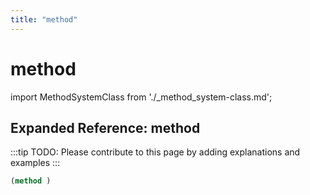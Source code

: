 ```yaml
---
title: "method"
---
```


# method

import MethodSystemClass from './_method_system-class.md';

<MethodSystemClass />

## Expanded Reference: method

:::tip
TODO: Please contribute to this page by adding explanations and examples
:::

```lisp
(method )
```
